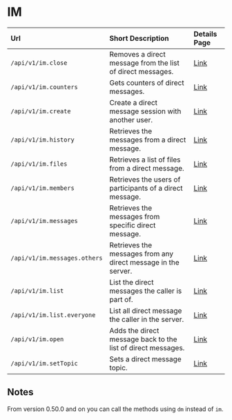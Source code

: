 # IM

| Url | Short Description | Details Page |
| :--- | :--- | :--- |
| `/api/v1/im.close` | Removes a direct message from the list of direct messages. | [Link](close.md) |
| `/api/v1/im.counters` | Gets counters of direct messages. | [Link](counters.md) |
| `/api/v1/im.create` | Create a direct message session with another user. | [Link](create.md) |
| `/api/v1/im.history` | Retrieves the messages from a direct message. | [Link](history.md) |
| `/api/v1/im.files` | Retrieves a list of files from a direct message. | [Link](files.md) |
| `/api/v1/im.members` | Retrieves the users of participants of a direct message. | [Link](members.md) |
| `/api/v1/im.messages` | Retrieves the messages from specific direct message. | [Link](messages.md) |
| `/api/v1/im.messages.others` | Retrieves the messages from any direct message in the server. | [Link](messages-others.md) |
| `/api/v1/im.list` | List the direct messages the caller is part of. | [Link](list.md) |
| `/api/v1/im.list.everyone` | List all direct message the caller in the server. | [Link](list-everyone.md) |
| `/api/v1/im.open` | Adds the direct message back to the list of direct messages. | [Link](open.md) |
| `/api/v1/im.setTopic` | Sets a direct message topic. | [Link](settopic.md) |

## Notes

From version 0.50.0 and on you can call the methods using `dm` instead of `im`.

